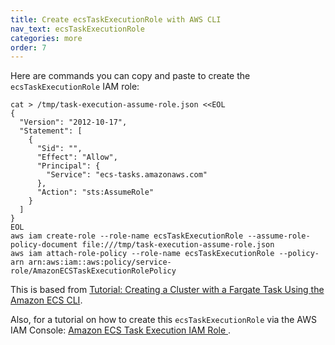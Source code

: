 ```yaml
---
title: Create ecsTaskExecutionRole with AWS CLI
nav_text: ecsTaskExecutionRole
categories: more
order: 7
---
```


Here are commands you can copy and paste to create the `ecsTaskExecutionRole` IAM role:

    cat > /tmp/task-execution-assume-role.json <<EOL
    {
      "Version": "2012-10-17",
      "Statement": [
        {
          "Sid": "",
          "Effect": "Allow",
          "Principal": {
            "Service": "ecs-tasks.amazonaws.com"
          },
          "Action": "sts:AssumeRole"
        }
      ]
    }
    EOL
    aws iam create-role --role-name ecsTaskExecutionRole --assume-role-policy-document file:///tmp/task-execution-assume-role.json
    aws iam attach-role-policy --role-name ecsTaskExecutionRole --policy-arn arn:aws:iam::aws:policy/service-role/AmazonECSTaskExecutionRolePolicy

This is based from [Tutorial: Creating a Cluster with a Fargate Task Using the Amazon ECS CLI](https://docs.amazonaws.cn/en_us/AmazonECS/latest/userguide/ecs-cli-tutorial-fargate.html).

Also, for a tutorial on how to create this `ecsTaskExecutionRole` via the AWS IAM Console: [Amazon ECS Task Execution IAM Role
](https://docs.aws.amazon.com/AmazonECS/latest/developerguide/task_execution_IAM_role.html).